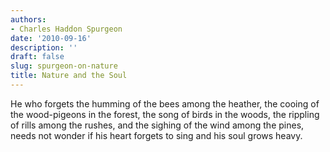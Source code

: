 ```yaml
---
authors:
- Charles Haddon Spurgeon
date: '2010-09-16'
description: ''
draft: false
slug: spurgeon-on-nature
title: Nature and the Soul
---
```

He who forgets the humming of the bees among the heather, the cooing of the wood-pigeons in the forest, the song of birds in the woods, the rippling of rills among the rushes, and the sighing of the wind among the pines, needs not wonder if his heart forgets to sing and his soul grows heavy.



